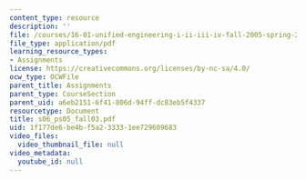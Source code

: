```yaml
---
content_type: resource
description: ''
file: /courses/16-01-unified-engineering-i-ii-iii-iv-fall-2005-spring-2006/1f177de6be4bf5a233331ee729609683_s06_ps05_fall03.pdf
file_type: application/pdf
learning_resource_types:
- Assignments
license: https://creativecommons.org/licenses/by-nc-sa/4.0/
ocw_type: OCWFile
parent_title: Assignments
parent_type: CourseSection
parent_uid: a6eb2151-6f41-806d-94ff-dc83eb5f4337
resourcetype: Document
title: s06_ps05_fall03.pdf
uid: 1f177de6-be4b-f5a2-3333-1ee729609683
video_files:
  video_thumbnail_file: null
video_metadata:
  youtube_id: null
---
```

